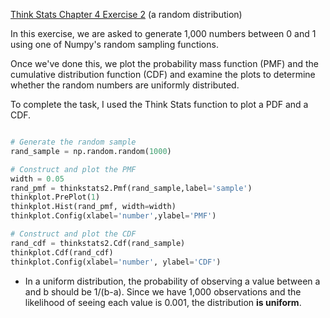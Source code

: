 [Think Stats Chapter 4 Exercise 2](http://greenteapress.com/thinkstats2/html/thinkstats2005.html#toc41) (a random distribution)

In this exercise, we are asked to generate 1,000 numbers between 0 and 1 using one of Numpy's random sampling functions.

Once we've done this, we plot the probability mass function (PMF) and the cumulative distribution function (CDF) and examine the plots to determine whether the random numbers are uniformly distributed.

To complete the task, I used the Think Stats function to plot a PDF and a CDF. 

```python

# Generate the random sample
rand_sample = np.random.random(1000)

# Construct and plot the PMF
width = 0.05
rand_pmf = thinkstats2.Pmf(rand_sample,label='sample')
thinkplot.PrePlot(1)
thinkplot.Hist(rand_pmf, width=width)
thinkplot.Config(xlabel='number',ylabel='PMF')

# Construct and plot the CDF
rand_cdf = thinkstats2.Cdf(rand_sample)
thinkplot.Cdf(rand_cdf)
thinkplot.Config(xlabel='number', ylabel='CDF')
```

* In a uniform distribution, the probability of observing a value between a and b should be 1/(b-a). Since we have 1,000 observations and the likelihood of seeing each value is 0.001, the distribution <b>is uniform</b>.
